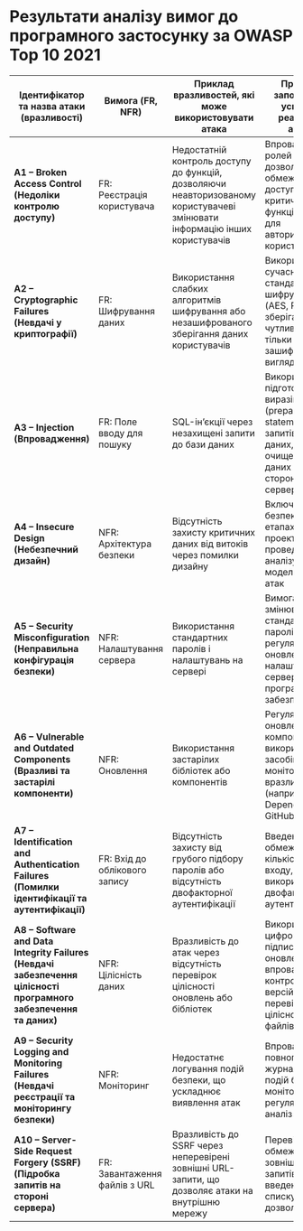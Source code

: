 # Результати аналізу вимог до програмного застосунку за OWASP Top 10 2021

| Ідентифікатор та назва атаки (вразливості) | Вимога (FR, NFR) | Приклад вразливостей, які може використовувати атака | Приклад запобігання успішної реалізації атаки |
|--------------------------------------------|-------------------|------------------------------------------------------|------------------------------------------------|
| **A1 – Broken Access Control (Недоліки контролю доступу)** | FR: Реєстрація користувача | Недостатній контроль доступу до функцій, дозволяючи неавторизованому користувачеві змінювати інформацію інших користувачів | Впровадження ролей і дозволів, обмеження доступу до критичних функцій тільки для авторизованих користувачів |
| **A2 – Cryptographic Failures (Невдачі у криптографії)** |FR: Шифрування даних | Використання слабких алгоритмів шифрування або незашифрованого зберігання даних користувачів | Використання сучасних стандартів шифрування (AES, RSA), зберігання чутливих даних тільки в зашифрованому вигляді |
| **A3 – Injection (Впровадження)** | FR: Поле вводу для пошуку | SQL-ін’єкції через незахищені запити до бази даних | Використання підготовлених виразів (prepared statements) для запитів до бази даних, очищення даних на стороні сервера |
| **A4 – Insecure Design (Небезпечний дизайн)** | NFR: Архітектура безпеки | Відсутність захисту критичних даних від витоків через помилки дизайну | Включення безпеки на етапах проектування, проведення аналізу загроз і моделювання атак |
| **A5 – Security Misconfiguration (Неправильна конфігурація безпеки)** | NFR: Налаштування сервера | Використання стандартних паролів і налаштувань на сервері | Вимога змінювати стандартні паролі, регулярне оновлення і налаштування серверного програмного забезпечення |
| **A6 – Vulnerable and Outdated Components (Вразливі та застарілі компоненти)** | NFR: Оновлення | Використання застарілих бібліотек або компонентів | Регулярне оновлення компонентів, використання засобів для моніторингу вразливостей (наприклад, Dependabot для GitHub) |
| **A7 – Identification and Authentication Failures (Помилки ідентифікації та аутентифікації)** | FR: Вхід до облікового запису | Відсутність захисту від грубого підбору паролів або відсутність двофакторної аутентифікації | Введення обмежень на кількість спроб входу, використання двофакторної аутентифікації |
| **A8 – Software and Data Integrity Failures (Невдачі забезпечення цілісності програмного забезпечення та даних)** | NFR: Цілісність даних | Вразливість до атак через відсутність перевірок цілісності оновлень або бібліотек | Використання цифрових підписів для оновлень, впровадження контролю версій і перевірок цілісності файлів |
| **A9 – Security Logging and Monitoring Failures (Невдачі реєстрації та моніторингу безпеки)** | NFR: Моніторинг | Недостатнє логування подій безпеки, що ускладнює виявлення атак | Впровадження повного журналювання подій безпеки, моніторинг і регулярний аналіз логів |
| **A10 – Server-Side Request Forgery (SSRF) (Підробка запитів на стороні сервера)** | FR: Завантаження файлів з URL | Вразливість до SSRF через неперевірені зовнішні URL-запити, що дозволяє атаки на внутрішню мережу | Перевірка і обмеження зовнішніх запитів, введення білого списку дозволених URL |

